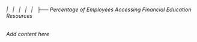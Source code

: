 ###### |   |   |   |   |   ├── Percentage of Employees Accessing Financial Education Resources

*Add content here*